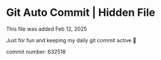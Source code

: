 # Git Auto Commit | Hidden File

This file was added Feb 12, 2025

Just for fun and keeping my daily git commit active 🤪

commit number: 632518
